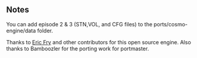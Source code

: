 ## Notes

You can add episode 2 & 3 (STN,VOL, and CFG files) to the ports/cosmo-engine/data folder. 

Thanks to [Eric Fry](https://github.com/yuv422/cosmo-engine) and other contributors for this open source engine.  Also thanks to Bamboozler for the porting work for portmaster.




